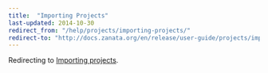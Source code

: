 ```yaml
---
title:  "Importing Projects"
last-updated: 2014-10-30
redirect_from: "/help/projects/importing-projects/"
redirect-to: "http://docs.zanata.org/en/release/user-guide/projects/import-projects/"
---
```


Redirecting to [Importing projects](http://docs.zanata.org/en/release/user-guide/projects/import-projects/).

